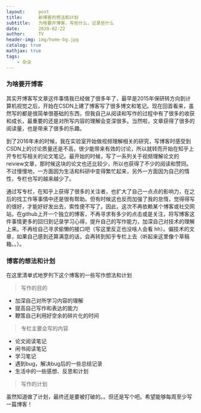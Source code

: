 ```yaml
---
layout:     post
title:      新博客的想法和计划
subtitle:   为啥要开博客，写些什么，记录些什么
date:       2020-02-22
author:     TV
header-img: img/home-bg.jpg
catalog: true
mathjax: true
tags:
    - 杂谈
---
```


### 为啥要开博客

其实开博客写文章这件事情我已经做了很多年了，最早是2015年保研转方向到计算机视觉之后，开始在CSDN上建了博客写了很多博文和笔记。现在回首看来，虽然写的都是很简单很基础的东西，但我自己从阅读和写作的过程中有了很多的收获和成长，最重要的还是对所写内容的理解会变深很多。当然啦，文章获得了很多的阅读量，也是带来了很多的乐趣。

到了2016年末的时候，我在实验室开始做视频理解相关的研究，写博客时感受到CSDN上的讨论质量还是不高，很少能带来有效的讨论，所以就转而开始在知乎上开专栏写相关的论文笔记。最开始的时候，写了一系列关于视频理解论文的reiview文章，那时候这块的论文也还比较少，所以也获得了不少的阅读和赞同。不过慢慢地，一方面因为生活和科研中变得繁忙起来，另外一方面因为自己的惰性，专栏也写的越来越少了。

通过写专栏，在知乎上获得了很多的关注者，也扩大了自己一点点的影响力，在之后的找工作等事情中还是很有帮助。但有时候这也反而加强了我的怠惰，觉得得写的很好，才能好好发出去，索性便不写了。因此，这次不再依赖某个博客或社交网站，在github上开一个独立的博客，不再寻求有多少的点击或是关注，将写博客这件事情更多的回归到记录学习心得，提升自己的写作能力，加深自己对技术的理解上来。不再给自己寻求偷懒的接口吧（写这里反正也没啥人会看 hh）。偏技术的文章，如果自己感到还算满意的话，会再转到知乎专栏上去（听起来这里像个草稿箱。。）。

### 博客的想法和计划

在这里清单式地罗列下这个博客的一些写作想法和计划

> 写作的目的

- 加深自己对所学习内容的理解
- 提高自己写作和表达的能力
- 鞭策自己利用好空余的碎片化的时间

> 专栏主要会写的内容

- 论文阅读笔记
- 闲书阅读笔记
- 学习笔记
- 遇到bug，解决bug后的一些总结记录
- 生活中的一些感想、反思和计划

> 写作的计划

虽然知道做了计划，最终还是要被打破的。。但还是写个吧。希望能够每周至少写一篇博客！
